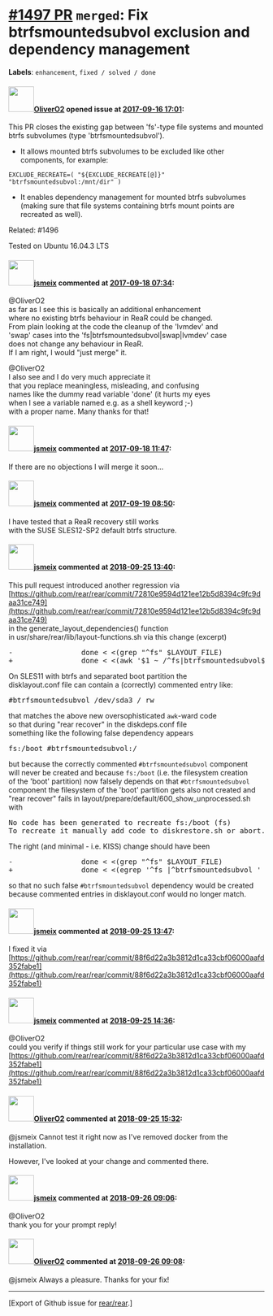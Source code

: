 [\#1497 PR](https://github.com/rear/rear/pull/1497) `merged`: Fix btrfsmountedsubvol exclusion and dependency management
========================================================================================================================

**Labels**: `enhancement`, `fixed / solved / done`

#### <img src="https://avatars.githubusercontent.com/u/4660803?v=4" width="50">[OliverO2](https://github.com/OliverO2) opened issue at [2017-09-16 17:01](https://github.com/rear/rear/pull/1497):

This PR closes the existing gap between 'fs'-type file systems and
mounted btrfs subvolumes (type 'btrfsmountedsubvol').

-   It allows mounted btrfs subvolumes to be excluded like other
    components, for example:

<!-- -->

    EXCLUDE_RECREATE=( "${EXCLUDE_RECREATE[@]}" "btrfsmountedsubvol:/mnt/dir" )

-   It enables dependency management for mounted btrfs subvolumes
    (making sure that file systems containing btrfs mount points are
    recreated as well).

Related: \#1496

Tested on Ubuntu 16.04.3 LTS

#### <img src="https://avatars.githubusercontent.com/u/1788608?u=925fc54e2ce01551392622446ece427f51e2f0ce&v=4" width="50">[jsmeix](https://github.com/jsmeix) commented at [2017-09-18 07:34](https://github.com/rear/rear/pull/1497#issuecomment-330147122):

@OliverO2  
as far as I see this is basically an additional enhancement  
where no existing btrfs behaviour in ReaR could be changed.  
From plain looking at the code the cleanup of the 'lvmdev' and  
'swap' cases into the 'fs|btrfsmountedsubvol|swap|lvmdev' case  
does not change any behaviour in ReaR.  
If I am right, I would "just merge" it.

@OliverO2  
I also see and I do very much appreciate it  
that you replace meaningless, misleading, and confusing  
names like the dummy read variable 'done' (it hurts my eyes  
when I see a variable named e.g. as a shell keyword ;-)  
with a proper name. Many thanks for that!

#### <img src="https://avatars.githubusercontent.com/u/1788608?u=925fc54e2ce01551392622446ece427f51e2f0ce&v=4" width="50">[jsmeix](https://github.com/jsmeix) commented at [2017-09-18 11:47](https://github.com/rear/rear/pull/1497#issuecomment-330196296):

If there are no objections I will merge it soon...

#### <img src="https://avatars.githubusercontent.com/u/1788608?u=925fc54e2ce01551392622446ece427f51e2f0ce&v=4" width="50">[jsmeix](https://github.com/jsmeix) commented at [2017-09-19 08:50](https://github.com/rear/rear/pull/1497#issuecomment-330473345):

I have tested that a ReaR recovery still works  
with the SUSE SLES12-SP2 default btrfs structure.

#### <img src="https://avatars.githubusercontent.com/u/1788608?u=925fc54e2ce01551392622446ece427f51e2f0ce&v=4" width="50">[jsmeix](https://github.com/jsmeix) commented at [2018-09-25 13:40](https://github.com/rear/rear/pull/1497#issuecomment-424347380):

This pull request introduced another regression via  
[https://github.com/rear/rear/commit/72810e9594d121ee12b5d8394c9fc9daa31ce749](https://github.com/rear/rear/commit/72810e9594d121ee12b5d8394c9fc9daa31ce749)  
in the generate\_layout\_dependencies() function  
in usr/share/rear/lib/layout-functions.sh via this change (excerpt)

<pre>
-                done < <(grep "^fs" $LAYOUT_FILE)
+                done < <(awk '$1 ~ /^fs|btrfsmountedsubvol$/ { print; }' $LAYOUT_FILE)
</pre>

On SLES11 with btrfs and separated boot partition the  
disklayout.conf file can contain a (correctly) commented entry like:

<pre>
#btrfsmountedsubvol /dev/sda3 / rw
</pre>

that matches the above new oversophisticated `awk`-ward code  
so that during "rear recover" in the diskdeps.conf file  
something like the following false dependency appears

<pre>
fs:/boot #btrfsmountedsubvol:/
</pre>

but because the correctly commented `#btrfsmountedsubvol` component  
will never be created and because `fs:/boot` (i.e. the filesystem
creation  
of the 'boot' partition) now falsely depends on that
`#btrfsmountedsubvol`  
component the filesystem of the 'boot' partition gets also not created
and  
"rear recover" fails in layout/prepare/default/600\_show\_unprocessed.sh
with

<pre>
No code has been generated to recreate fs:/boot (fs)
To recreate it manually add code to diskrestore.sh or abort.
</pre>

The right (and minimal - i.e. KISS) change should have been

<pre>
-                done < <(grep "^fs" $LAYOUT_FILE)
+                done < <(egrep '^fs |^btrfsmountedsubvol ' $LAYOUT_FILE)
</pre>

so that no such false `#btrfsmountedsubvol` dependency would be
created  
because commented entries in disklayout.conf would no longer match.

#### <img src="https://avatars.githubusercontent.com/u/1788608?u=925fc54e2ce01551392622446ece427f51e2f0ce&v=4" width="50">[jsmeix](https://github.com/jsmeix) commented at [2018-09-25 13:47](https://github.com/rear/rear/pull/1497#issuecomment-424349927):

I fixed it via  
[https://github.com/rear/rear/commit/88f6d22a3b3812d1ca33cbf06000aafd352fabe1](https://github.com/rear/rear/commit/88f6d22a3b3812d1ca33cbf06000aafd352fabe1)

#### <img src="https://avatars.githubusercontent.com/u/1788608?u=925fc54e2ce01551392622446ece427f51e2f0ce&v=4" width="50">[jsmeix](https://github.com/jsmeix) commented at [2018-09-25 14:36](https://github.com/rear/rear/pull/1497#issuecomment-424369255):

@OliverO2  
could you verify if things still work for your particular use case with
my  
[https://github.com/rear/rear/commit/88f6d22a3b3812d1ca33cbf06000aafd352fabe1](https://github.com/rear/rear/commit/88f6d22a3b3812d1ca33cbf06000aafd352fabe1)

#### <img src="https://avatars.githubusercontent.com/u/4660803?v=4" width="50">[OliverO2](https://github.com/OliverO2) commented at [2018-09-25 15:32](https://github.com/rear/rear/pull/1497#issuecomment-424391646):

@jsmeix Cannot test it right now as I've removed docker from the
installation.

However, I've looked at your change and commented there.

#### <img src="https://avatars.githubusercontent.com/u/1788608?u=925fc54e2ce01551392622446ece427f51e2f0ce&v=4" width="50">[jsmeix](https://github.com/jsmeix) commented at [2018-09-26 09:06](https://github.com/rear/rear/pull/1497#issuecomment-424642149):

@OliverO2  
thank you for your prompt reply!

#### <img src="https://avatars.githubusercontent.com/u/4660803?v=4" width="50">[OliverO2](https://github.com/OliverO2) commented at [2018-09-26 09:08](https://github.com/rear/rear/pull/1497#issuecomment-424642710):

@jsmeix Always a pleasure. Thanks for your fix!

------------------------------------------------------------------------

\[Export of Github issue for
[rear/rear](https://github.com/rear/rear).\]
